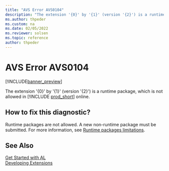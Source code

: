 ```yaml
---
title: "AVS Error AVS0104"
description: "The extension '{0}' by '{1}' (version '{2}') is a runtime package, which is not allowed in Business Central online."
ms.author: thpeder
ms.custom: na
ms.date: 02/05/2022
ms.reviewer: solsen
ms.topic: reference
author: thpeder
---
```


# AVS Error AVS0104

[!INCLUDE[banner_preview](../includes/banner_preview.md)]

The extension '{0}' by '{1}' (version '{2}') is a runtime package, which is not allowed in [!INCLUDE [prod_short](../includes/prod_short.md)] online.

## How to fix this diagnostic?

Runtime packages are not allowed. A new non-runtime package must be submitted. For more information, see [Runtime packages limitations](../devenv-creating-runtime-packages.md#limitations).

## See Also

[Get Started with AL](../devenv-get-started.md)  
[Developing Extensions](../devenv-dev-overview.md)  

